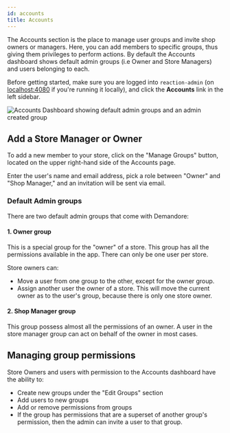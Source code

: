 ```yaml
---
id: accounts
title: Accounts
---
```

    
The Accounts section is the place to manage user groups and invite shop owners or managers. Here, you can add members to specific groups, thus giving them privileges to perform actions. By default the Accounts dashboard shows default admin groups (i.e Owner and Store Managers) and users belonging to each.

Before getting started, make sure you are logged into `reaction-admin` (on [localhost:4080](http://localhost:4080) if you're running it locally), and click the <i class="font-icon mdi mdi-account-multiple"></i> **Accounts** link in the left sidebar.

![](/assets/reaction-admin-accounts.png "Accounts Dashboard showing default admin groups and an admin created group")

## Add a Store Manager or Owner

To add a new member to your store, click on the "Manage Groups" button, located on the upper right-hand side of the Accounts page.

Enter the user's name and email address, pick a role between "Owner" and "Shop Manager," and an invitation will be sent via email.

### Default Admin groups

There are two default admin groups that come with Demandore:

#### 1. Owner group

This is a special group for the "owner" of a store. This group has all the permissions available in the app. There can only be one user per store.

Store owners can:

- Move a user from one group to the other, except for the owner group.
- Assign another user the owner of a store. This will move the current owner as to the user's group, because there is only one store owner.

#### 2. Shop Manager group

This group possess almost all the permissions of an owner. A user in the store manager group can act on behalf of the owner in most cases.

## Managing group permissions

Store Owners and users with permission to the Accounts dashboard have the ability to:

- Create new groups under the "Edit Groups" section
- Add users to new groups
- Add or remove permissions from groups
- If the group has permissions that are a superset of another group's permission, then the admin can invite a user to that group.
